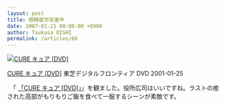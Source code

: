 ```yaml
---
layout: post
title: 眼精疲労突進中
date: 2007-02-21 00:00:00 +0900
author: Tsukasa OISHI
permalink: /articles/66
---
```


 [![CURE キュア [DVD]](https://images-na.ssl-images-amazon.com/images/I/4166ERHW0YL._SL160_.jpg "CURE キュア [DVD]")](http://www.amazon.co.jp/CURE-%E3%82%AD%E3%83%A5%E3%82%A2-DVD-%E5%BD%B9%E6%89%80%E5%BA%83%E5%8F%B8/dp/B00005HSIR%3FSubscriptionId%3DAKIAIKJECTBTL3JTYTKA%26tag%3Dkaeruspoon-22%26linkCode%3Dxm2%26camp%3D2025%26creative%3D165953%26creativeASIN%3DB00005HSIR)

 [CURE キュア [DVD]](http://www.amazon.co.jp/CURE-%E3%82%AD%E3%83%A5%E3%82%A2-DVD-%E5%BD%B9%E6%89%80%E5%BA%83%E5%8F%B8/dp/B00005HSIR%3FSubscriptionId%3DAKIAIKJECTBTL3JTYTKA%26tag%3Dkaeruspoon-22%26linkCode%3Dxm2%26camp%3D2025%26creative%3D165953%26creativeASIN%3DB00005HSIR)
東芝デジタルフロンティア
DVD
2001-01-25

　「 [「CURE キュア [DVD]」](http://www.amazon.co.jp/CURE-%E3%82%AD%E3%83%A5%E3%82%A2-DVD-%E5%BD%B9%E6%89%80%E5%BA%83%E5%8F%B8/dp/B00005HSIR%3FSubscriptionId%3DAKIAIKJECTBTL3JTYTKA%26tag%3Dkaeruspoon-22%26linkCode%3Dxm2%26camp%3D2025%26creative%3D165953%26creativeASIN%3DB00005HSIR)」を観ました。役所広司はいいですね。ラストの癒された高部がもりもりご飯を食べて一服するシーンが素敵です。
